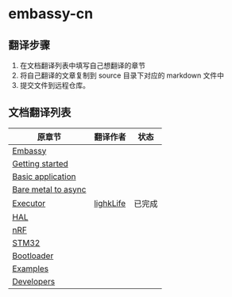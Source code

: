 # embassy-cn

## 翻译步骤
1. 在文档翻译列表中填写自己想翻译的章节
2. 将自己翻译的文章复制到 source 目录下对应的 markdown 文件中
3. 提交文件到远程仓库。


## 文档翻译列表
| 原章节                                                                                       | 翻译作者      | 状态  |
|-------------------------------------------------------------------------------------------|-----------|-----|
| [Embassy](https://embassy.dev/book/dev/index.htmlhttps://embassy.dev/book/dev/index.html) |           |     |
| [Getting started](https://embassy.dev/book/dev/getting_started.html)                      |           |     |
| [Basic application](https://embassy.dev/book/dev/basic_application.html)                  |           |     |
| [Bare metal to async](https://embassy.dev/book/dev/layer_by_layer.html)                   |           |     |
| [Executor](https://embassy.dev/book/dev/runtime.html)                                     | [lighkLife](https://github.com/lighkLife/) | 已完成 |
| [HAL](https://embassy.dev/book/dev/hal.html)                                              |           |     |
| [nRF](https://embassy.dev/book/dev/nrf.html)                                              |           |     |
| [STM32](https://embassy.dev/book/dev/stm32.html)                                          |           |     |
| [Bootloader](https://embassy.dev/book/dev/bootloader.html)                                |           |     |
| [Examples](https://embassy.dev/book/dev/examples.html)                                    |           |     |
| [Developers](https://embassy.dev/book/dev/developer.html)                                 |           |     |
